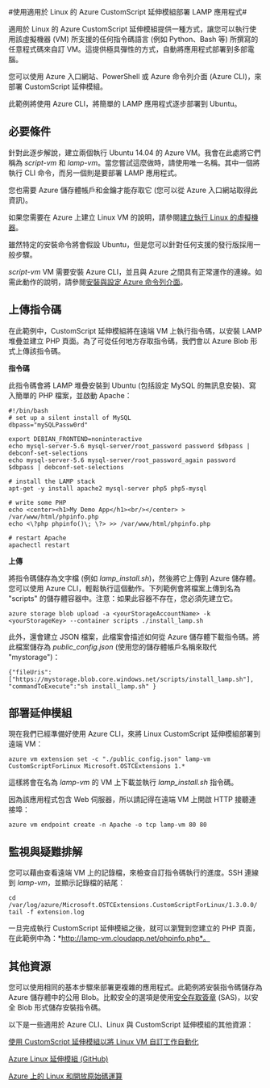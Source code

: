 <properties
	pageTitle="使用 Azure CustomScript 延伸模組部署 Linux 應用程式"
	description="了解如何使用 Azure CustomScript 延伸模組，在 Linux 虛擬機器上部署應用程式。"
	editor="tysonn"
	manager="timlt"
	documentationCenter=""
	services="virtual-machines"
	authors="gbowerman"/>

<tags
	ms.service="virtual-machines"
	ms.workload="multiple"
	ms.tgt_pltfrm="linux"
	ms.devlang="na"
	ms.topic="article"
	ms.date="02/23/2015"
	ms.author="guybo"/>

#使用適用於 Linux 的 Azure CustomScript 延伸模組部署 LAMP 應用程式#

適用於 Linux 的 Azure CustomScript 延伸模組提供一種方式，讓您可以執行使用該虛擬機器 (VM) 所支援的任何指令碼語言 (例如 Python、Bash 等) 所撰寫的任意程式碼來自訂 VM。這提供極具彈性的方式，自動將應用程式部署到多部電腦。

您可以使用 Azure 入口網站、PowerShell 或 Azure 命令列介面 (Azure CLI)，來部署 CustomScript 延伸模組。

此範例將使用 Azure CLI，將簡單的 LAMP 應用程式逐步部署到 Ubuntu。

## 必要條件

針對此逐步解說，建立兩個執行 Ubuntu 14.04 的 Azure VM。我會在此處將它們稱為 *script-vm* 和 *lamp-vm*。當您嘗試這麼做時，請使用唯一名稱。其中一個將執行 CLI 命令，而另一個則是要部署 LAMP 應用程式。

您也需要 Azure 儲存體帳戶和金鑰才能存取它 (您可以從 Azure 入口網站取得此資訊)。

如果您需要在 Azure 上建立 Linux VM 的說明，請參閱[建立執行 Linux 的虛擬機器](virtual-machines-linux-tutorial.md)。

雖然特定的安裝命令將會假設 Ubuntu，但是您可以針對任何支援的發行版採用一般步驟。

*script-vm* VM 需要安裝 Azure CLI，並且與 Azure 之間具有正常運作的連線。如需此動作的說明，請參閱[安裝與設定 Azure 命令列介面](../xplat-cli.md)。

## 上傳指令碼

在此範例中，CustomScript 延伸模組將在遠端 VM 上執行指令碼，以安裝 LAMP 堆疊並建立 PHP 頁面。為了可從任何地方存取指令碼，我們會以 Azure Blob 形式上傳該指令碼。

**指令碼**

此指令碼會將 LAMP 堆疊安裝到 Ubuntu (包括設定 MySQL 的無訊息安裝)、寫入簡單的 PHP 檔案，並啟動 Apache：

	#!/bin/bash
	# set up a silent install of MySQL
	dbpass="mySQLPassw0rd"

	export DEBIAN_FRONTEND=noninteractive
	echo mysql-server-5.6 mysql-server/root_password password $dbpass | debconf-set-selections
	echo mysql-server-5.6 mysql-server/root_password_again password $dbpass | debconf-set-selections

	# install the LAMP stack
	apt-get -y install apache2 mysql-server php5 php5-mysql  

	# write some PHP
	echo <center><h1>My Demo App</h1><br/></center> > /var/www/html/phpinfo.php
	echo <\?php phpinfo()\; \?> >> /var/www/html/phpinfo.php

	# restart Apache
	apachectl restart

**上傳**

將指令碼儲存為文字檔 (例如 *lamp_install.sh*)，然後將它上傳到 Azure 儲存體。您可以使用 Azure CLI，輕鬆執行這個動作。下列範例會將檔案上傳到名為 "scripts" 的儲存體容器中。注意：如果此容器不存在，您必須先建立它。

    azure storage blob upload -a <yourStorageAccountName> -k <yourStorageKey> --container scripts ./install_lamp.sh

此外，還會建立 JSON 檔案，此檔案會描述如何從 Azure 儲存體下載指令碼。將此檔案儲存為 *public_config.json* (使用您的儲存體帳戶名稱來取代 "mystorage")：

    {"fileUris":["https://mystorage.blob.core.windows.net/scripts/install_lamp.sh"], "commandToExecute":"sh install_lamp.sh" }


## 部署延伸模組

現在我們已經準備好使用 Azure CLI，來將 Linux CustomScript 延伸模組部署到遠端 VM：

    azure vm extension set -c "./public_config.json" lamp-vm CustomScriptForLinux Microsoft.OSTCExtensions 1.*

這樣將會在名為 *lamp-vm* 的 VM 上下載並執行 *lamp_install.sh* 指令碼。

因為該應用程式包含 Web 伺服器，所以請記得在遠端 VM 上開啟 HTTP 接聽連接埠：

    azure vm endpoint create -n Apache -o tcp lamp-vm 80 80

## 監視與疑難排解

您可以藉由查看遠端 VM 上的記錄檔，來檢查自訂指令碼執行的進度。SSH 連線到 *lamp-vm*，並顯示記錄檔的結尾：

    cd /var/log/azure/Microsoft.OSTCExtensions.CustomScriptForLinux/1.3.0.0/
    tail -f extension.log

一旦完成執行 CustomScript 延伸模組之後，就可以瀏覽到您建立的 PHP 頁面，在此範例中為：*http://lamp-vm.cloudapp.net/phpinfo.php*。

## 其他資源

您可以使用相同的基本步驟來部署更複雜的應用程式。此範例將安裝指令碼儲存為 Azure 儲存體中的公用 Blob。比較安全的選項是使用[安全存取簽章](https://msdn.microsoft.com/library/azure/ee395415.aspx) (SAS)，以安全 Blob 形式儲存安裝指令碼。

以下是一些適用於 Azure CLI、Linux 與 CustomScript 延伸模組的其他資源：

[使用 CustomScript 延伸模組以將 Linux VM 自訂工作自動化](http://azure.microsoft.com/blog/2014/08/20/automate-linux-vm-customization-tasks-using-customscript-extension/)

[Azure Linux 延伸模組 (GitHub)](https://github.com/Azure/azure-linux-extensions)

[Azure 上的 Linux 和開放原始碼運算](virtual-machines-linux-opensource.md)
 

<!---HONumber=58-->